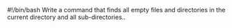 #!/bin/bash
Write a command that finds all empty files and directories in the current directory and all sub-directories..

